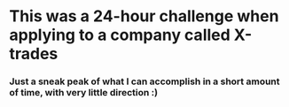 # This was a 24-hour challenge when applying to a company called X-trades

### Just a sneak peak of what I can accomplish in a short amount of time, with very little direction :)
